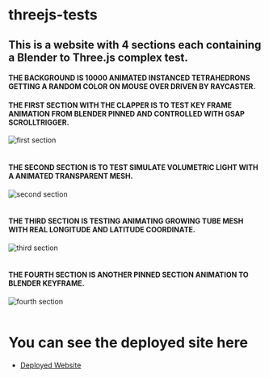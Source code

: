# threejs-tests
## This is a website with 4 sections each containing a Blender to Three.js complex test.

#### THE BACKGROUND IS 10000 ANIMATED INSTANCED TETRAHEDRONS GETTING A RANDOM COLOR ON MOUSE OVER DRIVEN BY RAYCASTER.
#### THE FIRST SECTION WITH THE CLAPPER IS TO TEST KEY FRAME ANIMATION FROM BLENDER PINNED AND CONTROLLED WITH GSAP SCROLLTRIGGER.
![first section](https://user-images.githubusercontent.com/46301974/226491885-2411899b-bb58-4faa-a4fd-389bb46d84a2.png)
<br/>
<br/>
#### THE SECOND SECTION IS TO TEST SIMULATE VOLUMETRIC LIGHT WITH A ANIMATED TRANSPARENT MESH.
![second section](https://user-images.githubusercontent.com/46301974/226492246-87c38b97-d2a7-4de4-a471-c485cac4982c.png)
<br/>
<br/>
#### THE THIRD SECTION IS TESTING ANIMATING GROWING TUBE MESH WITH REAL LONGITUDE AND LATITUDE COORDINATE.
![third section](https://user-images.githubusercontent.com/46301974/226492829-5db955f5-22c9-454d-9dde-cb1bd62a9505.png)
<br/>
<br/>
#### THE FOURTH SECTION IS ANOTHER PINNED SECTION ANIMATION TO BLENDER KEYFRAME.
![fourth section](https://user-images.githubusercontent.com/46301974/226493192-4ca8f9c4-78e0-4d57-a092-d3bd07f2c6e6.png)
<br/>
<br/>

# You can see the deployed site here
- [Deployed Website](https://vjmindlab.github.io/threejs-tests/)
